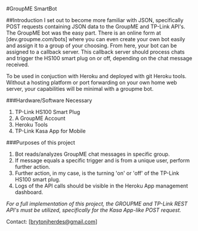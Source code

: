#GroupME SmartBot

##Introduction
I set out to become more familiar with JSON, specifically POST requests containing JSON data to the 
GroupME and TP-Link API's. The GroupME bot was the easy part. There is an online form at [dev.groupme.com/bots] where you can even create
your own bot easily and assign it to a group of your choosing. From here, your bot can be assigned to a callback server. This callback
server should process chats and trigger the HS100 smart plug on or off, depending on the chat message received.

To be used in conjuction with Heroku and deployed with git Heroku tools. 
Without a hosting platform or port forwarding on your own home web server,
your capabilities will be minimal with a groupme bot. 

###Hardware/Software Necessary

1. TP-Link HS100 Smart Plug
2. A GroupME Account
3. Heroku Tools
4. TP-Link Kasa App for Mobile

###Purposes of this project

1. Bot reads/analyzes GroupME chat messages in specific group.
2. If message equals a specific trigger and is from a unique user, perform further action.
3. Further action, in my case, is the turning 'on' or 'off' of the TP-Link HS100 smart plug. 
4. Logs of the API calls should be visible in the Heroku App management dashboard.

*For a full implementation of this project, the GROUPME and TP-Link REST API's must be utilized, 
specifically for the Kasa App-like POST request.*



Contact: [brytonjherdes@gmail.com]
